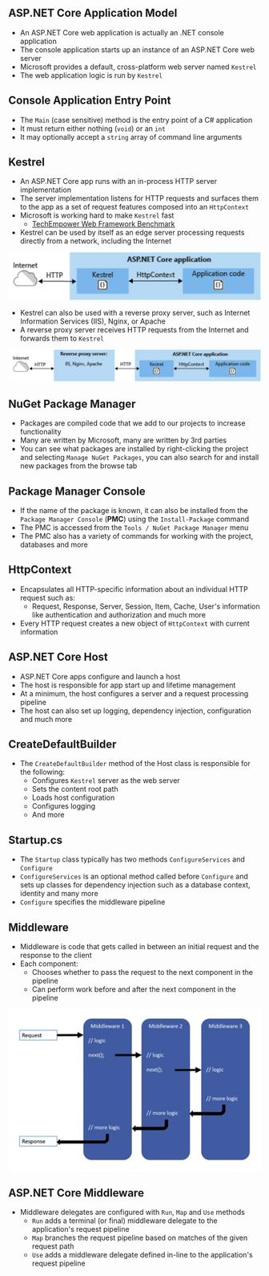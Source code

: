 ## ASP.NET Core Application Model

- An ASP.NET Core web application is actually an .NET console application
- The console application starts up an instance of an ASP.NET Core web server
- Microsoft provides a default, cross-platform web server named `Kestrel`
- The web application logic is run by `Kestrel`

## Console Application Entry Point

- The `Main` (case sensitive) method is the entry point of a C# application
- It must return either nothing (`void`) or an `int`
- It may optionally accept a `string` array of command line arguments

## Kestrel

- An ASP.NET Core app runs with an in-process HTTP server implementation
- The server implementation listens for HTTP requests and surfaces them to the
  app as a set of request features composed into an `HttpContext`
- Microsoft is working hard to make `Kestrel` fast
  - [TechEmpower Web Framework Benchmark](https://www.techempower.com/benchmarks/#section=data-r21&hw=ph&test=composite)
- Kestrel can be used by itself as an edge server processing requests directly
  from a network, including the Internet

![](../images/3.kestrel-1.webp)

- Kestrel can also be used with a reverse proxy server, such as Internet
  Information Services (IIS), Nginx, or Apache
- A reverse proxy server receives HTTP requests from the Internet and forwards
  them to `Kestrel`

![](../images/3.kestrel-2.webp)

## NuGet Package Manager

- Packages are compiled code that we add to our projects to increase
  functionality
- Many are written by Microsoft, many are written by 3rd parties
- You can see what packages are installed by right-clicking the project and
  selecting `Manage NuGet Packages`, you can also search for and install new
  packages from the browse tab

## Package Manager Console

- If the name of the package is known, it can also be installed from the
  `Package Manager Console` (**PMC**) using the `Install-Package` command
- The PMC is accessed from the `Tools / NuGet Package Manager` menu
- The PMC also has a variety of commands for working with the project, databases
  and more

## HttpContext

- Encapsulates all HTTP-specific information about an individual HTTP request
  such as:
  - Request, Response, Server, Session, Item, Cache, User's information like
    authentication and authorization and much more
- Every HTTP request creates a new object of `HttpContext` with current
  information

## ASP.NET Core Host

- ASP.NET Core apps configure and launch a host
- The host is responsible for app start up and lifetime management
- At a minimum, the host configures a server and a request processing pipeline
- The host can also set up logging, dependency injection, configuration and much
  more

## CreateDefaultBuilder

- The `CreateDefaultBuilder` method of the Host class is responsible for the
  following:
  - Configures `Kestrel` server as the web server
  - Sets the content root path
  - Loads host configuration
  - Configures logging
  - And more

## Startup.cs

- The `Startup` class typically has two methods `ConfigureServices` and
  `Configure`
- `ConfigureServices` is an optional method called before `Configure` and sets
  up classes for dependency injection such as a database context, identity and
  many more
- `Configure` specifies the middleware pipeline

## Middleware

- Middleware is code that gets called in between an initial request and the
  response to the client
- Each component:
  - Chooses whether to pass the request to the next component in the pipeline
  - Can perform work before and after the next component in the pipeline

![](../images/3.middleware.webp)

## ASP.NET Core Middleware

- Middleware delegates are configured with `Run`, `Map` and `Use` methods
  - `Run` adds a terminal (or final) middleware delegate to the application's
    request pipeline
  - `Map` branches the request pipeline based on matches of the given request
    path
  - `Use` adds a middleware delegate defined in-line to the application's
    request pipeline
